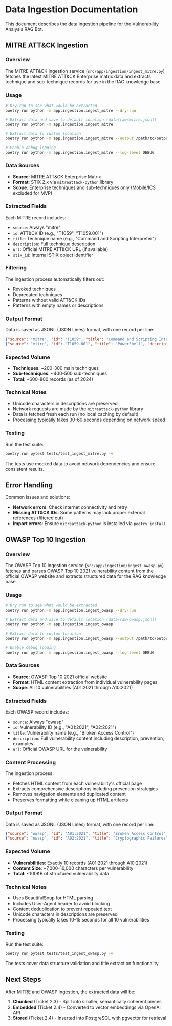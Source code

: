 # Data Ingestion Documentation

This document describes the data ingestion pipeline for the Vulnerability Analysis RAG Bot.

## MITRE ATT&CK Ingestion

### Overview

The MITRE ATT&CK ingestion service (`src/app/ingestion/ingest_mitre.py`) fetches the latest MITRE ATT&CK Enterprise matrix data and extracts technique and sub-technique records for use in the RAG knowledge base.

### Usage

```bash
# Dry run to see what would be extracted
poetry run python -m app.ingestion.ingest_mitre --dry-run

# Extract data and save to default location (data/raw/mitre.jsonl)
poetry run python -m app.ingestion.ingest_mitre

# Extract data to custom location
poetry run python -m app.ingestion.ingest_mitre --output /path/to/output.jsonl

# Enable debug logging
poetry run python -m app.ingestion.ingest_mitre --log-level DEBUG
```

### Data Sources

- **Source**: MITRE ATT&CK Enterprise Matrix
- **Format**: STIX 2.x via `mitreattack-python` library
- **Scope**: Enterprise techniques and sub-techniques only (Mobile/ICS excluded for MVP)

### Extracted Fields

Each MITRE record includes:

- `source`: Always "mitre"
- `id`: ATT&CK ID (e.g., "T1059", "T1059.001")
- `title`: Technique name (e.g., "Command and Scripting Interpreter")
- `description`: Full technique description
- `url`: Official MITRE ATT&CK URL (if available)
- `stix_id`: Internal STIX object identifier

### Filtering

The ingestion process automatically filters out:

- Revoked techniques
- Deprecated techniques
- Patterns without valid ATT&CK IDs
- Patterns with empty names or descriptions

### Output Format

Data is saved as JSONL (JSON Lines) format, with one record per line:

```json
{"source": "mitre", "id": "T1059", "title": "Command and Scripting Interpreter", "description": "Adversaries may abuse...", "url": "https://attack.mitre.org/techniques/T1059/", "stix_id": "attack-pattern--..."}
{"source": "mitre", "id": "T1059.001", "title": "PowerShell", "description": "Adversaries may abuse PowerShell...", "url": "https://attack.mitre.org/techniques/T1059/001/", "stix_id": "attack-pattern--..."}
```

### Expected Volume

- **Techniques**: ~200-300 main techniques
- **Sub-techniques**: ~400-500 sub-techniques
- **Total**: ~600-800 records (as of 2024)

### Technical Notes

- Unicode characters in descriptions are preserved
- Network requests are made by the `mitreattack-python` library
- Data is fetched fresh each run (no local caching by default)
- Processing typically takes 30-60 seconds depending on network speed

### Testing

Run the test suite:

```bash
poetry run pytest tests/test_ingest_mitre.py -v
```

The tests use mocked data to avoid network dependencies and ensure consistent results.

## Error Handling

Common issues and solutions:

- **Network errors**: Check internet connectivity and retry
- **Missing ATT&CK IDs**: Some patterns may lack proper external references (filtered out)
- **Import errors**: Ensure `mitreattack-python` is installed via `poetry install`

## OWASP Top 10 Ingestion

### Overview

The OWASP Top 10 ingestion service (`src/app/ingestion/ingest_owasp.py`) fetches and parses OWASP Top 10 2021 vulnerability content from the official OWASP website and extracts structured data for the RAG knowledge base.

### Usage

```bash
# Dry run to see what would be extracted
poetry run python -m app.ingestion.ingest_owasp --dry-run

# Extract data and save to default location (data/raw/owasp.jsonl)
poetry run python -m app.ingestion.ingest_owasp

# Extract data to custom location
poetry run python -m app.ingestion.ingest_owasp --output /path/to/output.jsonl

# Enable debug logging
poetry run python -m app.ingestion.ingest_owasp --log-level DEBUG
```

### Data Sources

- **Source**: OWASP Top 10 2021 official website
- **Format**: HTML content extraction from individual vulnerability pages
- **Scope**: All 10 vulnerabilities (A01:2021 through A10:2021)

### Extracted Fields

Each OWASP record includes:

- `source`: Always "owasp"
- `id`: Vulnerability ID (e.g., "A01:2021", "A02:2021")
- `title`: Vulnerability name (e.g., "Broken Access Control")
- `description`: Full vulnerability content including description, prevention, examples
- `url`: Official OWASP URL for the vulnerability

### Content Processing

The ingestion process:

- Fetches HTML content from each vulnerability's official page
- Extracts comprehensive descriptions including prevention strategies
- Removes navigation elements and duplicated content
- Preserves formatting while cleaning up HTML artifacts

### Output Format

Data is saved as JSONL (JSON Lines) format, with one record per line:

```json
{"source": "owasp", "id": "A01:2021", "title": "Broken Access Control", "description": "Access control enforces policy...", "url": "https://owasp.org/Top10/A01_2021-Broken_Access_Control/"}
{"source": "owasp", "id": "A02:2021", "title": "Cryptographic Failures", "description": "The first thing is to determine...", "url": "https://owasp.org/Top10/A02_2021-Cryptographic_Failures/"}
```

### Expected Volume

- **Vulnerabilities**: Exactly 10 records (A01:2021 through A10:2021)
- **Content Size**: ~7,000-16,000 characters per vulnerability
- **Total**: ~100KB of structured vulnerability data

### Technical Notes

- Uses BeautifulSoup for HTML parsing
- Includes User-Agent header to avoid blocking
- Content deduplication to prevent repeated text
- Unicode characters in descriptions are preserved
- Processing typically takes 10-15 seconds for all 10 vulnerabilities

### Testing

Run the test suite:

```bash
poetry run pytest tests/test_ingest_owasp.py -v
```

The tests cover data structure validation and title extraction functionality.

## Next Steps

After MITRE and OWASP ingestion, the extracted data will be:

1. **Chunked** (Ticket 2.3) - Split into smaller, semantically coherent pieces
2. **Embedded** (Ticket 2.4) - Converted to vector embeddings via OpenAI API
3. **Stored** (Ticket 2.4) - Inserted into PostgreSQL with pgvector for retrieval